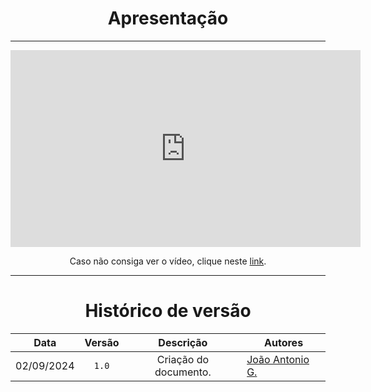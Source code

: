 <center>

# Apresentação

</center>

---

<center>

<iframe width="560" height="315" src="https://www.youtube.com/embed/" title="YouTube video player" frameborder="0" allow="accelerometer; autoplay; clipboard-write; encrypted-media; gyroscope; picture-in-picture; web-share" referrerpolicy="strict-origin-when-cross-origin" allowfullscreen></iframe>

</center>

<center>

Caso não consiga ver o vídeo, clique neste [link](https://youtu.be/).

</center>

---

<center>

# Histórico de versão

</center>

<div style="margin: 0 auto; width: fit-content;">

|    Data    | Versão |       Descrição        | Autores                                          |
|:----------:|:------:|:----------------------:|--------------------------------------------------|
| 02/09/2024 | `1.0`  | Criação do documento.  | [João Antonio G.](https://github.com/joaoseisei) |

</div>